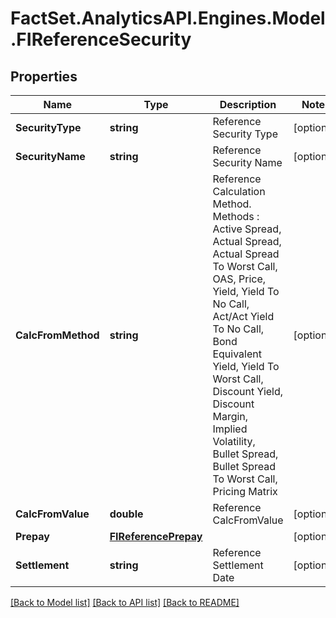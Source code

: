 # FactSet.AnalyticsAPI.Engines.Model.FIReferenceSecurity

## Properties

Name | Type | Description | Notes
------------ | ------------- | ------------- | -------------
**SecurityType** | **string** | Reference Security Type | [optional] 
**SecurityName** | **string** | Reference Security Name | [optional] 
**CalcFromMethod** | **string** | Reference Calculation Method.  Methods : Active Spread, Actual Spread, Actual Spread To Worst Call, OAS, Price, Yield, Yield To No Call, Act/Act Yield To No Call, Bond Equivalent Yield,  Yield To Worst Call, Discount Yield, Discount Margin, Implied Volatility, Bullet Spread, Bullet Spread To Worst Call, Pricing Matrix | [optional] 
**CalcFromValue** | **double** | Reference CalcFromValue | [optional] 
**Prepay** | [**FIReferencePrepay**](FIReferencePrepay.md) |  | [optional] 
**Settlement** | **string** | Reference Settlement Date | [optional] 

[[Back to Model list]](../README.md#documentation-for-models) [[Back to API list]](../README.md#documentation-for-api-endpoints) [[Back to README]](../README.md)

